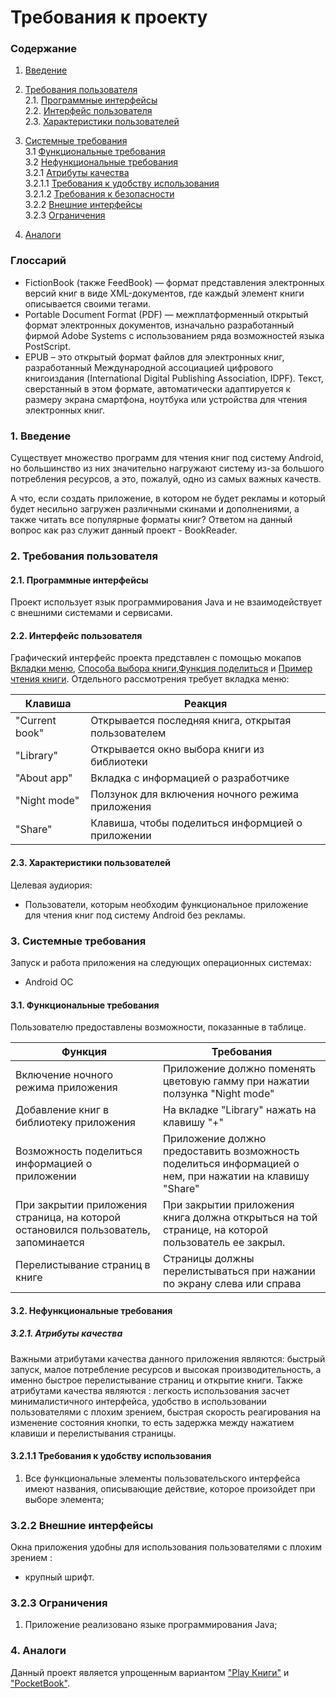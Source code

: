 # Требования к проекту
### Содержание
1. [Введение](#1)
2. [Требования пользователя](#2) <br>
  2.1. [Программные интерфейсы](#2.1) <br>
  2.2. [Интерфейс пользователя](#2.2) <br>
  2.3. [Характеристики пользователей](#2.3) <br>
3. [Системные требования](#3.) <br>
  3.1 [Функциональные требования](#3.1) <br>
  3.2 [Нефункциональные требования](#3.2) <br>
     3.2.1 [Атрибуты качества](#3.2.1) <br>
     3.2.1.1 [Требования к удобству использования](#3.2.1.1) <br>
     3.2.1.2 [Требования к безопасности](#3.2.1.2) <br>
     3.2.2 [Внешние интерфейсы](#3.2.2) <br>
     3.2.3 [Ограничения](#3.2.3) <br>


4. [Аналоги](#4) <br>

### Глоссарий
* FictionBook (также FeedBook) — формат представления электронных версий книг в виде XML-документов, где каждый элемент книги описывается своими тегами.
* Portable Document Format (PDF) — межплатформенный открытый формат электронных документов, изначально разработанный фирмой Adobe Systems с использованием ряда возможностей языка PostScript.
* EPUB – это открытый формат файлов для электронных книг, разработанный Международной ассоциацией цифрового книгоиздания (International Digital Publishing Association, IDPF). Текст, сверстанный в этом формате, автоматически адаптируется к размеру экрана смартфона, ноутбука или устройства для чтения электронных книг.

### 1. Введение <a name="1"></a>
Существует множество программ для чтения книг под систему Android, но большинство  из них значительно нагружают систему из-за большого потребления ресурсов, а это, пожалуй, одно из самых важных качеств.

А что, если создать приложение, в котором не будет рекламы и  который будет несильно загружен различными скинами и дополнениями, а также читать все популярные форматы книг? Ответом на данный вопрос как раз служит данный проект - BookReader.

### 2. Требования пользователя <a name="2"></a>
#### 2.1. Программные интерфейсы <a name="2.1"></a>
Проект использует язык программирования Java и не взаимодействует с внешними системами и сервисами.
#### 2.2. Интерфейс пользователя <a name="2.2"></a>
Графический интерфейс проекта представлен с помощью мокапов [Вкладки меню](https://github.com/ilya640/KReader-lab2/blob/main/ProjectDocumentation/Mockups/Menu%20bar.png), [Способа выбора книги](https://github.com/ilya640/KReader-lab2/blob/main/ProjectDocumentation/Mockups/Book%20choice.png),[Функция поделиться](https://github.com/ilya640/KReader-lab2/blob/main/ProjectDocumentation/Mockups/Share%20bar.png) и [Пример чтения книги]([https://github.com/DaniilPshenichny/BookReader/blob/master/docs/ProjectDocumentation/Mockups/Book%20reading.png](https://github.com/ilya640/KReader-lab2/blob/main/ProjectDocumentation/Mockups/Book%20reading.png)).
Отдельного рассмотрения требует вкладка меню:

Клавиша | Реакция
--- | ---
"Current book" | Открывается последняя книга, открытая пользователем
"Library" | Открывается окно выбора книги из библиотеки
"About app" | Вкладка с информацией о разработчике
"Night mode" | Ползунок для включения ночного режима приложения
"Share" |Клавиша, чтобы поделиться информцией о приложении

#### 2.3. Характеристики пользователей <a name="2.3"></a>
Целевая аудиория:
* Пользователи, которым необходим функциональное приложение для чтения книг под систему Android без рекламы.
### 3. Системные требования <a name="3"></a>
Запуск и работа приложения на следующих операционных системах:
* Android ОС
#### 3.1. Функциональные требования <a name="3.1"></a>
Пользователю предоставлены возможности, показанные в таблице.

Функция | Требования
--- | ---
Включение ночного режима приложения | Приложение должно поменять цветовую гамму при нажатии ползунка "Night mode"
Добавление книг в библиотеку приложения |На вкладке "Library" нажать на клавишу "+"
Возможность поделиться информацией о приложении | Приложение должно предоставить возможность поделиться информацией о нем, при нажатии на клавишу "Share"
При закрытии приложения страница, на которой остановился пользователь, запоминается | При закрытии приложения книга должна открыться на той странице, на которой пользователь ее закрыл.
Перелистывание страниц в книге| Страницы должны перелистываться при нажании по экрану слева или справа
#### 3.2. Нефункциональные требования <a name="3.2"></a>
##### 3.2.1. Атрибуты качества <a name="3.2.1"></a>
Важными атрибутами качества данного приложения являются: быстрый запуск, малое потребление ресурсов и высокая производительность, а именно быстрое перелистывание страниц и открытие книги.
Также атрибутами качества являются : легкость использования засчет минималистичного интерфейса, удобство в использовании пользователями с плохим зрением, быстрая скорость реагирования на изменение состояния кнопки, то есть задержка между нажатием клавиши и перелистывания страницы.
#### 3.2.1.1 Требования к удобству использования
1. Все функциональные элементы пользовательского интерфейса имеют названия, описывающие действие, которое произойдет при выборе элемента;
### 3.2.2 Внешние интерфейсы
Окна приложения удобны для использования пользователями с плохим зрением :
  * крупный шрифт.
### 3.2.3 Ограничения
1. Приложение реализовано языке программирования Java;
### 4. Аналоги <a name="4"></a>
Данный проект является  упрощенным вариантом ["Play Книги"](https://play.google.com/store/apps/details?id=com.google.android.apps.books&hl=ru&gl=ru) и ["PocketBook"](https://play.google.com/store/apps/details?id=com.obreey.reader&hl=ru&gl=ru).

